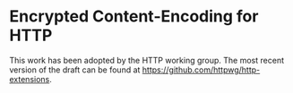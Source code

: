 # Encrypted Content-Encoding for HTTP

This work has been adopted by the HTTP working group.  The most recent version of the draft can be found at https://github.com/httpwg/http-extensions.

